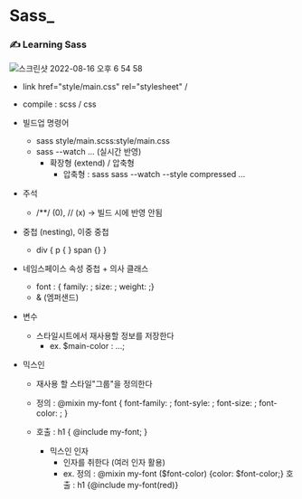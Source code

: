 # Sass_
  ### ✍️ Learning Sass
![스크린샷 2022-08-16 오후 6 54 58](https://user-images.githubusercontent.com/72742121/184851796-8079e12f-b2ee-4a10-9557-08211a34f701.png)


- link href="style/main.css" rel="stylesheet" /
- compile : scss / css
  
- 빌드업 명령어 
  - sass style/main.scss:style/main.css
  - sass --watch ... (실시간 반영)
    - 확장형 (extend) / 압축형 
      - 압축형 : sass sass --watch --style compressed ...
      
- 주석
  - /**/ (0), // (x) -> 빌드 시에 반영 안됨

- 중첩 (nesting), 이중 중첩
  - div { p { } span {} }
  
- 네임스페이스 속성 중첩 + 의사 클래스
  - font : { family: ; size: ; weight: ;}
  - & (엠퍼샌드)
  
- 변수 
  - 스타일시트에서 재사용할 정보를 저장한다 
    - ex. $main-color : ...;
- 믹스인
  - 재사용 할 스타일"그룹"을 정의한다
  - 정의 : @mixin my-font { font-family: ; font-syle: ; font-size: ; font-color: ; }
  - 호출 : h1 { @include my-font; }

    - 믹스인 인자 
      - 인자를 취한다 (여러 인자 활용)
      - ex. 정의 : @mixin my-font ($font-color) {color: $font-color;}
          호출 : h1 {@include my-font(red)}
